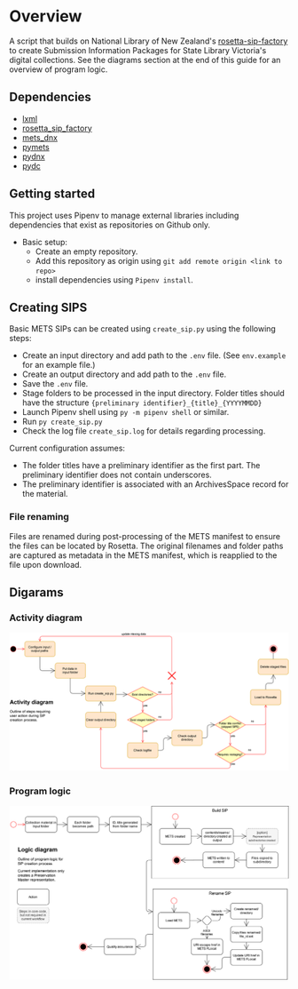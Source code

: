 # Overview

A script that builds on National Library of New Zealand's [rosetta-sip-factory](https://github.com/NLNZDigitalPreservation/rosetta_sip_factory) to create Submission Information Packages for State Library Victoria's digital collections. See the diagrams section at the end of this guide for an overview of program logic.

## Dependencies

- [lxml](https://lxml.de/)
- [rosetta_sip_factory](https://github.com/StateLibraryVictoria/rosetta_sip_factory)
- [mets_dnx](https://github.com/StateLibraryVictoria/mets_dnx)
- [pymets](https://github.com/StateLibraryVictoria/pymets)
- [pydnx](https://github.com/StateLibraryVictoria/pydnx)
- [pydc](https://github.com/StateLibraryVictoria/pydc)


## Getting started

This project uses Pipenv to manage external libraries including dependencies that exist as repositories on Github only. 

- Basic setup: 
    - Create an empty repository.
    - Add this repository as origin using `git add remote origin <link to repo>`
    - install dependencies using `Pipenv install`.

## Creating SIPS

Basic METS SIPs can be created using `create_sip.py` using the following steps:

- Create an input directory and add path to the `.env` file. (See `env.example` for an example file.)
- Create an output directory and add path to the `.env` file.
- Save the `.env` file.
- Stage folders to be processed in the input directory. Folder titles should have the structure `{preliminary identifier}_{title}_{YYYYMMDD}`
- Launch Pipenv shell using `py -m pipenv shell` or similar.
- Run `py create_sip.py`
- Check the log file `create_sip.log` for details regarding processing.

Current configuration assumes:
- The folder titles have a preliminary identifier as the first part. The preliminary identifier does not contain underscores.
- The preliminary identifier is associated with an ArchivesSpace record for the material.

### File renaming

Files are renamed during post-processing of the METS manifest to ensure the files can be located by Rosetta. The original filenames and folder paths are captured as metadata in the METS manifest, which is reapplied to the file upon download.

## Digarams

### Activity diagram

![activity diagram](docs/sip_file_renamer-Activity_diagram.drawio.svg)

### Program logic

![program logic diagram](docs/sip_file_renamer-Logic_diagram.drawio.svg)